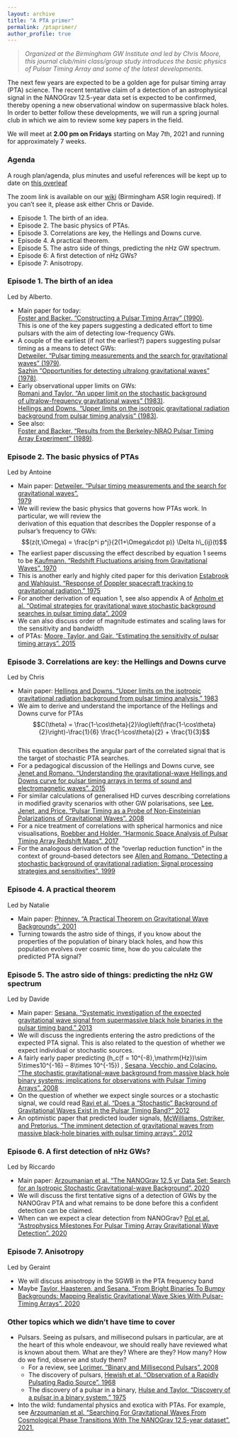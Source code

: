```yaml
---
layout: archive
title: "A PTA primer"
permalink: /ptaprimer/
author_profile: true
---
```


> *Organized at the Birmingham GW Institute and led by Chris Moore, this journal club/mini class/group study introduces the basic physics of Pulsar Timing Array and some of the latest developments.*


The next few years are expected to be a golden age for pulsar timing array (PTA) science. The recent tentative claim of a detection of an astrophysical signal in the NANOGrav 12.5-year data set is expected to be confirmed, thereby opening a new observational window on supermassive black holes. In order to better follow these developments, we will run a spring journal club in which we aim to review some key papers in the field. 

We will meet at **2.00 pm on Fridays** starting on May 7th, 2021 and running for approximately 7 weeks.

### Agenda

A rough plan/agenda, plus minutes and useful references will be kept up to date on [this overleaf](https://www.overleaf.com/read/yfycjkwjdxgk)

The zoom link is available on our [wiki](http://gitlab.sr.bham.ac.uk/cmoore/GWastro_MeetingNotes/wikis/pta_jc) (Birmingham ASR login required). If you can’t see it, please ask either Chris or Davide.

*   Episode 1. The birth of an idea.
*   Episode 2. The basic physics of PTAs.
*   Episode 3. Correlations are key, the Hellings and Downs curve.
*   Episode 4. A practical theorem.
*   Episode 5. The astro side of things, predicting the nHz GW spectrum.
*   Episode 6: A first detection of nHz GWs?
*   Episode 7: Anisotropy.

### Episode 1. The birth of an idea

Led by Alberto.

*   Main paper for today:  
    [Foster and Backer. “Constructing a Pulsar Timing Array” (1990)](https://ui.adsabs.harvard.edu/abs/1990ApJ...361..300F/abstract).  
    This is one of the key papers suggesting a dedicated effort to time pulsars with the aim of detecting low-frequency GWs.
*   A couple of the earliest (if not the earliest?) papers suggesting pulsar timing as a means to detect GWs:  
    [Detweiler. “Pulsar timing measurements and the search for gravitational waves” (1979)](https://ui.adsabs.harvard.edu/abs/1979ApJ...234.1100D/abstract).  
    [Sazhin “Opportunities for detecting ultralong gravitational waves” (1978)](https://ui.adsabs.harvard.edu/abs/1978SvA....22...36S/abstract).
*   Early observational upper limits on GWs:  
    [Romani and Taylor. “An upper limit on the stochastic background of ultralow-frequency gravitational waves” (1983)](https://davidegerosa.com/wp-admin/post.php?post=4164&action=edit#page_6https://ui.adsabs.harvard.edu/abs/1983ApJ...265L..35R/abstract).  
    [Hellings and Downs. “Upper limits on the isotropic gravitational radiation background from pulsar timing analysis” (1983)](https://ui.adsabs.harvard.edu/abs/1983ApJ...265L..39H/abstract).
*   See also:  
    [Foster and Backer. “Results from the Berkeley-NRAO Pulsar Timing Array Experiment” (1989)](https://ui.adsabs.harvard.edu/abs/1989BAAS...21.1205F/abstract).

### Episode 2. The basic physics of PTAs

Led by Antoine

*   Main paper: [Detweiler. “Pulsar timing measurements and the search for gravitational waves”.  
    1979](https://ui.adsabs.harvard.edu/abs/1979ApJ...234.1100D/abstract)
*   We will review the basic physics that governs how PTAs work. In particular, we will review the  
    derivation of this equation that describes the Doppler response of a pulsar’s frequency to GWs:  
    $$(z(t,\Omega) = \frac{p^i p^j}{2(1+\Omega\cdot p)} \Delta h\_{ij}(t)$$
*   The earliest paper discussing the effect described by equation 1 seems to be [Kaufmann. “Redshift Fluctuations arising from Gravitational Waves”. 1970](https://ui.adsabs.harvard.edu/abs/1970Natur.227..157K/abstract)
*   This is another early and highly cited paper for this derivation [Estabrook and Wahlquist. “Response of Doppler spacecraft tracking to gravitational radiation.” 1975](https://ui.adsabs.harvard.edu/abs/1975GReGr...6..439E/abstract)
*   For another derivation of equation 1, see also appendix A of [Anholm et al. “Optimal strategies for gravitational wave stochastic background searches in pulsar timing data”. 2009](https://ui.adsabs.harvard.edu/abs/2009PhRvD..79h4030A/abstract)
*   We can also discuss order of magnitude estimates and scaling laws for the sensitivity and bandwidth
*   of PTAs: [Moore, Taylor, and Gair. “Estimating the sensitivity of pulsar timing arrays”. 2015](https://ui.adsabs.harvard.edu/abs/2015CQGra..32e5004M/abstract)

### Episode 3. Correlations are key: the Hellings and Downs curve

Led by Chris

*   Main paper: [Hellings and Downs. “Upper limits on the isotropic gravitational radiation background from pulsar timing analysis.” 1983](https://ui.adsabs.harvard.edu/abs/1983ApJ...265L..39H/abstract)
*   We aim to derive and understand the importance of the Hellings and Downs curve for PTAs  
    $$C(\theta) = \frac{1-\cos\theta}{2}\log\left(\frac{1-\cos\theta}{2}\right)-\frac{1}{6} \frac{1-\cos\theta}{2} + \frac{1}{3}$$  
    This equation describes the angular part of the correlated signal that is the target of stochastic PTA searches.
*   For a pedagogical discussion of the Hellings and Downs curve, see [Jenet and Romano. “Understanding the gravitational-wave Hellings and Downs curve for pulsar timing arrays in terms of sound and electromagnetic waves”. 2015](https://ui.adsabs.harvard.edu/abs/2015AmJPh..83..635J/abstract)
*   For similar calculations of generalised HD curves describing correlations in modified gravity scenarios with other GW polarisations, see [Lee, Jenet, and Price. “Pulsar Timing as a Probe of Non-Einsteinian Polarizations of Gravitational Waves”. 2008](https://ui.adsabs.harvard.edu/abs/2008ApJ...685.1304L/abstract)
*   For a nice treatment of correlations with spherical harmonics and nice visualisations, [Roebber and Holder. “Harmonic Space Analysis of Pulsar Timing Array Redshift Maps”. 2017](https://ui.adsabs.harvard.edu/abs/2017ApJ...835...21R/abstract)
*   For the analogous derivation of the “overlap reduction function” in the context of ground–based detectors see [Allen and Romano. “Detecting a stochastic background of gravitational radiation: Signal processing strategies and sensitivities”. 1999](https://ui.adsabs.harvard.edu/abs/1999PhRvD..59j2001A/abstract)

### Episode 4. A practical theorem

Led by Natalie

*   Main paper: [Phinney. “A Practical Theorem on Gravitational Wave Backgrounds”. 2001](https://ui.adsabs.harvard.edu/abs/2001astro.ph..8028P/abstract)
*   Turning towards the astro side of things, if you know about the properties of the population of binary black holes, and how this population evolves over cosmic time, how do you calculate the predicted PTA signal?

### Episode 5. The astro side of things: predicting the nHz GW spectrum

Led by Davide

*   Main paper: [Sesana. “Systematic investigation of the expected gravitational wave signal from supermassive black hole binaries in the pulsar timing band.” 2013](https://ui.adsabs.harvard.edu/abs/2013MNRAS.433L...1S)
*   We will discuss the ingredients entering the astro predictions of the expected PTA signal. This is also related to the question of whether we expect individual or stochastic sources.
*   A fairly early paper predicting \(h\_c(f = 10^{-8}\,\mathrm{Hz})\sim 5\times10^{-16} – 8\times 10^{-15}\) , [Sesana, Vecchio, and Colacino. “The stochastic gravitational-wave background from massive black hole binary systems: implications for observations with Pulsar Timing Arrays”. 2008](https://ui.adsabs.harvard.edu/abs/2008MNRAS.390..192S/abstract)
*   On the question of whether we expect single sources or a stochastic signal, we could read [Ravi et al. “Does a “Stochastic” Background of Gravitational Waves Exist in the Pulsar Timing Band?” 2012](https://ui.adsabs.harvard.edu/abs/2012ApJ...761...84R)
*   An optimistic paper that predicted louder signals, [McWilliams, Ostriker, and Pretorius. “The imminent detection of gravitational waves from massive black-hole binaries with pulsar timing arrays”. 2012](https://ui.adsabs.harvard.edu/abs/2012arXiv1211.4590M/abstract)

### Episode 6. A first detection of nHz GWs?

Led by Riccardo

*   Main paper: [Arzoumanian et al. “The NANOGrav 12.5 yr Data Set: Search for an Isotropic Stochastic Gravitational-wave Background”. 2020](https://ui.adsabs.harvard.edu/abs/2020ApJ...905L..34A/abstract)
*   We will discuss the first tentative signs of a detection of GWs by the NANOGrav PTA and what remains to be done before this a confident detection can be claimed.
*   When can we expect a clear detection from NANOGrav? [Pol et al. “Astrophysics Milestones For Pulsar Timing Array Gravitational Wave Detection”. 2020](https://ui.adsabs.harvard.edu/abs/2021ApJ...911L..34P/abstract)

### Episode 7. Anisotropy

Led by Geraint

*   We will discuss anisotropy in the SGWB in the PTA frequency band
*   Maybe [Taylor, Haasteren, and Sesana. “From Bright Binaries To Bumpy Backgrounds: Mapping Realistic Gravitational Wave Skies With Pulsar-Timing Arrays”. 2020](https://ui.adsabs.harvard.edu/abs/2020PhRvD.102h4039T/abstract)

### Other topics which we didn’t have time to cover

*   Pulsars. Seeing as pulsars, and millisecond pulsars in particular, are at the heart of this whole endeavour, we should really have reviewed what is known about them. What are they? Where are they? How many? How do we find, observe and study them?
    *   For a review, see [Lorimer. “Binary and Millisecond Pulsars”. 2008](https://ui.adsabs.harvard.edu/abs/2008LRR....11....8L/abstract)
    *   The discovery of pulsars, [Hewish et al. “Observation of a Rapidly Pulsating Radio Source”. 1968](https://ui.adsabs.harvard.edu/abs/1968Natur.217..709H/abstract)
    *   The discovery of a pulsar in a binary, [Hulse and Taylor. “Discovery of a pulsar in a binary system.” 1975](https://ui.adsabs.harvard.edu/abs/1975ApJ...195L..51H/abstract)
*   Into the wild: fundamental physics and exotica with PTAs. For example, see [Arzoumanian et al. “Searching For Gravitational Waves From Cosmological Phase Transitions With The NANOGrav 12.5-year dataset”. 2021.](https://ui.adsabs.harvard.edu/abs/2021arXiv210413930A/abstract)